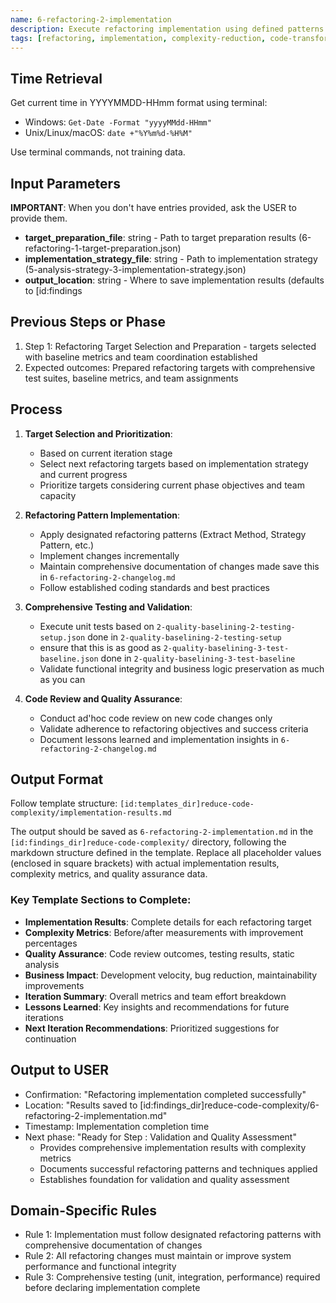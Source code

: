 ```yaml
---
name: 6-refactoring-2-implementation
description: Execute refactoring implementation using defined patterns and techniques with comprehensive testing
tags: [refactoring, implementation, complexity-reduction, code-transformation]
---
```


## Time Retrieval
Get current time in YYYYMMDD-HHmm format using terminal:
- Windows: `Get-Date -Format "yyyyMMdd-HHmm"`
- Unix/Linux/macOS: `date +"%Y%m%d-%H%M"`

Use terminal commands, not training data.

## Input Parameters
**IMPORTANT**: When you don't have entries provided, ask the USER to provide them.
- **target_preparation_file**: string - Path to target preparation results (6-refactoring-1-target-preparation.json)
- **implementation_strategy_file**: string - Path to implementation strategy (5-analysis-strategy-3-implementation-strategy.json)
- **output_location**: string - Where to save implementation results (defaults to [id:findings

## Previous Steps or Phase
1. Step 1: Refactoring Target Selection and Preparation - targets selected with baseline metrics and team coordination established
2. Expected outcomes: Prepared refactoring targets with comprehensive test suites, baseline metrics, and team assignments

## Process

1. **Target Selection and Prioritization**:
   - Based on current iteration stage
   - Select next refactoring targets based on implementation strategy and current progress
   - Prioritize targets considering current phase objectives and team capacity

2. **Refactoring Pattern Implementation**:
   - Apply designated refactoring patterns (Extract Method, Strategy Pattern, etc.)
   - Implement changes incrementally
   - Maintain comprehensive documentation of changes made save this in `6-refactoring-2-changelog.md`
   - Follow established coding standards and best practices

3. **Comprehensive Testing and Validation**:
   - Execute unit tests based on `2-quality-baselining-2-testing-setup.json` done in `2-quality-baselining-2-testing-setup`
   - ensure that this is as good as `2-quality-baselining-3-test-baseline.json` done in `2-quality-baselining-3-test-baseline`
   - Validate functional integrity and business logic preservation as much as you can

4. **Code Review and Quality Assurance**:
   - Conduct ad'hoc code review on new code changes only
   - Validate adherence to refactoring objectives and success criteria
   - Document lessons learned and implementation insights in `6-refactoring-2-changelog.md`

## Output Format
Follow template structure: `[id:templates_dir]reduce-code-complexity/implementation-results.md`

The output should be saved as `6-refactoring-2-implementation.md` in the `[id:findings_dir]reduce-code-complexity/` directory, following the markdown structure defined in the template. Replace all placeholder values (enclosed in square brackets) with actual implementation results, complexity metrics, and quality assurance data.

### Key Template Sections to Complete:
- **Implementation Results**: Complete details for each refactoring target
- **Complexity Metrics**: Before/after measurements with improvement percentages
- **Quality Assurance**: Code review outcomes, testing results, static analysis
- **Business Impact**: Development velocity, bug reduction, maintainability improvements
- **Iteration Summary**: Overall metrics and team effort breakdown
- **Lessons Learned**: Key insights and recommendations for future iterations
- **Next Iteration Recommendations**: Prioritized suggestions for continuation

## Output to USER
- Confirmation: "Refactoring implementation completed successfully"
- Location: "Results saved to [id:findings_dir]reduce-code-complexity/6-refactoring-2-implementation.md"
- Timestamp: Implementation completion time
- Next phase: "Ready for Step : Validation and Quality Assessment"
   - Provides comprehensive implementation results with complexity metrics
   - Documents successful refactoring patterns and techniques applied
   - Establishes foundation for validation and quality assessment

## Domain-Specific Rules
- Rule 1: Implementation must follow designated refactoring patterns with comprehensive documentation of changes
- Rule 2: All refactoring changes must maintain or improve system performance and functional integrity
- Rule 3: Comprehensive testing (unit, integration, performance) required before declaring implementation complete
